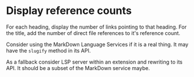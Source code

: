 # Display reference counts

For each heading, display the number of links pointing to that heading.
For the title, add the number of direct file references to it's reference count.

Consider using the MarkDown Language Services if it is a real thing.
It may have the `slugify` method in its API.

As a fallback consider LSP server within an extension and rewriting to its API.
It should be a subset of the MarkDown service maybe.
